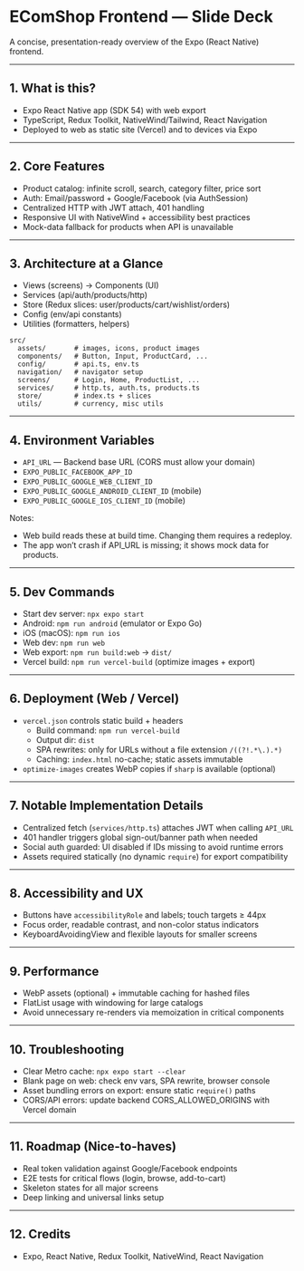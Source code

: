 # EComShop Frontend — Slide Deck

A concise, presentation-ready overview of the Expo (React Native) frontend.

---

## 1. What is this?

- Expo React Native app (SDK 54) with web export
- TypeScript, Redux Toolkit, NativeWind/Tailwind, React Navigation
- Deployed to web as static site (Vercel) and to devices via Expo

---

## 2. Core Features

- Product catalog: infinite scroll, search, category filter, price sort
- Auth: Email/password + Google/Facebook (via AuthSession)
- Centralized HTTP with JWT attach, 401 handling
- Responsive UI with NativeWind + accessibility best practices
- Mock-data fallback for products when API is unavailable

---

## 3. Architecture at a Glance

- Views (screens) → Components (UI)
- Services (api/auth/products/http)
- Store (Redux slices: user/products/cart/wishlist/orders)
- Config (env/api constants)
- Utilities (formatters, helpers)

```text
src/
  assets/       # images, icons, product images
  components/   # Button, Input, ProductCard, ...
  config/       # api.ts, env.ts
  navigation/   # navigator setup
  screens/      # Login, Home, ProductList, ...
  services/     # http.ts, auth.ts, products.ts
  store/        # index.ts + slices
  utils/        # currency, misc utils
```

---

## 4. Environment Variables

- `API_URL` — Backend base URL (CORS must allow your domain)
- `EXPO_PUBLIC_FACEBOOK_APP_ID`
- `EXPO_PUBLIC_GOOGLE_WEB_CLIENT_ID`
- `EXPO_PUBLIC_GOOGLE_ANDROID_CLIENT_ID` (mobile)
- `EXPO_PUBLIC_GOOGLE_IOS_CLIENT_ID` (mobile)

 Notes:
 
- Web build reads these at build time. Changing them requires a redeploy.
- The app won’t crash if API_URL is missing; it shows mock data for products.

---

## 5. Dev Commands

- Start dev server: `npx expo start`
- Android: `npm run android`  (emulator or Expo Go)
- iOS (macOS): `npm run ios`
- Web dev: `npm run web`
- Web export: `npm run build:web` → `dist/`
- Vercel build: `npm run vercel-build` (optimize images + export)

---

## 6. Deployment (Web / Vercel)

- `vercel.json` controls static build + headers
  - Build command: `npm run vercel-build`
  - Output dir: `dist`
  - SPA rewrites: only for URLs without a file extension `/((?!.*\.).*)`
  - Caching: `index.html` no-cache; static assets immutable
- `optimize-images` creates WebP copies if `sharp` is available (optional)

---

## 7. Notable Implementation Details

- Centralized fetch (`services/http.ts`) attaches JWT when calling `API_URL`
- 401 handler triggers global sign-out/banner path when needed
- Social auth guarded: UI disabled if IDs missing to avoid runtime errors
- Assets required statically (no dynamic `require`) for export compatibility

---

## 8. Accessibility and UX

- Buttons have `accessibilityRole` and labels; touch targets ≥ 44px
- Focus order, readable contrast, and non-color status indicators
- KeyboardAvoidingView and flexible layouts for smaller screens

---

## 9. Performance

- WebP assets (optional) + immutable caching for hashed files
- FlatList usage with windowing for large catalogs
- Avoid unnecessary re-renders via memoization in critical components

---

## 10. Troubleshooting

- Clear Metro cache: `npx expo start --clear`
- Blank page on web: check env vars, SPA rewrite, browser console
- Asset bundling errors on export: ensure static `require()` paths
- CORS/API errors: update backend CORS_ALLOWED_ORIGINS with Vercel domain

---

## 11. Roadmap (Nice-to-haves)

- Real token validation against Google/Facebook endpoints
- E2E tests for critical flows (login, browse, add-to-cart)
- Skeleton states for all major screens
- Deep linking and universal links setup

---

## 12. Credits

- Expo, React Native, Redux Toolkit, NativeWind, React Navigation
